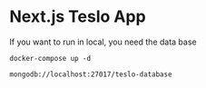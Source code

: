 # Next.js Teslo App

If you want to run in local, you need the data base

```
docker-compose up -d
```

```
mongodb://localhost:27017/teslo-database